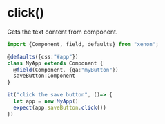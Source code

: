 # click()
Gets the text content from component.

```typescript
import {Component, field, defaults} from "xenon";

@defaults({css:"#app"})
class MyApp extends Component {
  @field(Component, {qa:"myButton"})
  saveButton:Component
}

it("click the save button", ()=> {
  let app = new MyApp()
  expect(app.saveButton.click())
})

```
